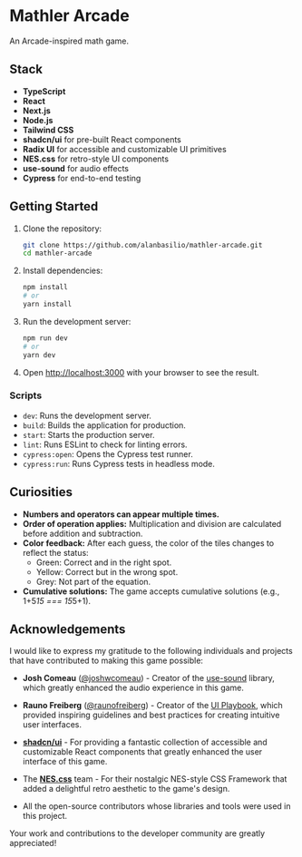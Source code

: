 # Mathler Arcade

An Arcade-inspired math game.

## Stack

- **TypeScript**
- **React**
- **Next.js**
- **Node.js**
- **Tailwind CSS**
- **shadcn/ui** for pre-built React components
- **Radix UI** for accessible and customizable UI primitives
- **NES.css** for retro-style UI components
- **use-sound** for audio effects
- **Cypress** for end-to-end testing

## Getting Started

1. Clone the repository:

   ```bash
   git clone https://github.com/alanbasilio/mathler-arcade.git
   cd mathler-arcade
   ```

2. Install dependencies:

   ```bash
   npm install
   # or
   yarn install
   ```

3. Run the development server:

   ```bash
   npm run dev
   # or
   yarn dev
   ```

4. Open [http://localhost:3000](http://localhost:3000) with your browser to see the result.

### Scripts

- `dev`: Runs the development server.
- `build`: Builds the application for production.
- `start`: Starts the production server.
- `lint`: Runs ESLint to check for linting errors.
- `cypress:open`: Opens the Cypress test runner.
- `cypress:run`: Runs Cypress tests in headless mode.

## Curiosities

- **Numbers and operators can appear multiple times.**
- **Order of operation applies:** Multiplication and division are calculated before addition and subtraction.
- **Color feedback:** After each guess, the color of the tiles changes to reflect the status:
  - Green: Correct and in the right spot.
  - Yellow: Correct but in the wrong spot.
  - Grey: Not part of the equation.
- **Cumulative solutions:** The game accepts cumulative solutions (e.g., 1+5*15 === 15*5+1).

## Acknowledgements

I would like to express my gratitude to the following individuals and projects that have contributed to making this game possible:

- **Josh Comeau** ([@joshwcomeau](https://github.com/joshwcomeau)) - Creator of the [use-sound](https://github.com/joshwcomeau/use-sound) library, which greatly enhanced the audio experience in this game.
- **Rauno Freiberg** ([@raunofreiberg](https://github.com/raunofreiberg)) - Creator of the [UI Playbook](https://github.com/raunofreiberg/interfaces), which provided inspiring guidelines and best practices for creating intuitive user interfaces.
- [**shadcn/ui**](https://github.com/shadcn/ui) - For providing a fantastic collection of accessible and customizable React components that greatly enhanced the user interface of this game.
- The [**NES.css**](https://github.com/nostalgic-css/NES.css) team - For their nostalgic NES-style CSS Framework that added a delightful retro aesthetic to the game's design.

- All the open-source contributors whose libraries and tools were used in this project.

Your work and contributions to the developer community are greatly appreciated!
